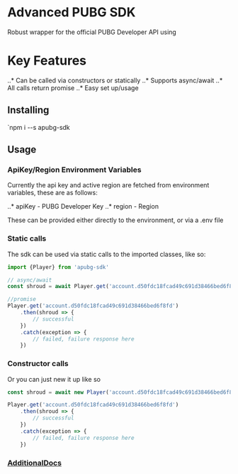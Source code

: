 Advanced PUBG SDK
======
Robust wrapper for the official PUBG Developer API using

# Key Features
..* Can be called via constructors or statically
..* Supports async/await
..* All calls return promise
..* Easy set up/usage 

## Installing
`npm i --s apubg-sdk

## Usage
### ApiKey/Region Environment Variables
Currently the api key and active region are fetched from environment variables, these are as follows:

..* apiKey - PUBG Developer Key
..* region - Region

These can be provided either directly to the environment, or via a .env file

### Static calls
The sdk can be used via static calls to the imported classes, like so:

```javascript
import {Player} from 'apubg-sdk'

// async/await
const shroud = await Player.get('account.d50fdc18fcad49c691d38466bed6f8fd')

//promise
Player.get('account.d50fdc18fcad49c691d38466bed6f8fd')
    .then(shroud => {
        // successful
    })
    .catch(exception => {
        // failed, failure response here
    })
```

### Constructor calls
Or you can just new it up like so

```javascript
const shroud = await new Player('account.d50fdc18fcad49c691d38466bed6f8fd')

Player.get('account.d50fdc18fcad49c691d38466bed6f8fd')
    .then(shroud => {
        // successful
    })
    .catch(exception => {
        // failed, failure response here
    })
```

### [AdditionalDocs]('DOCUMENTATION.md')